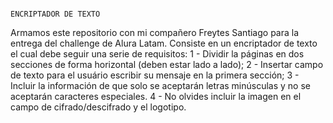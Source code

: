                                                                       ENCRIPTADOR DE TEXTO

Armamos este repositorio con mi compañero Freytes Santiago para la entrega del challenge de Alura Latam. Consiste en un encriptador de texto el cual debe seguir una serie de requisitos:
1 - Dividir la páginas en dos secciones de forma horizontal (deben estar lado a lado);
2 - Insertar campo de texto para el usuário escribir su mensaje en la primera sección;
3 - Incluir la información de que solo se aceptarán letras minúsculas y no se aceptarán caracteres especiales.
4 - No olvides incluir la imagen en el campo de cifrado/descifrado y el logotipo.
